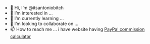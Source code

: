 - 👋 Hi, I’m @itsantoniobitch
- 👀 I’m interested in ...
- 🌱 I’m currently learning ...
- 💞️ I’m looking to collaborate on ...
- 📫 How to reach me ...
i have website having <a href="https://ppcalculadora.com/calculadora-paypal/"> PayPal commission calculator</a>
<!---
itsantoniobitch/itsantoniobitch is a ✨ special ✨ repository because its `README.md` (this file) appears on your GitHub profile.
You can click the Preview link to take a look at your changes.
--->
